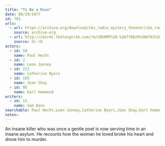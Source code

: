 ```yaml
---
title: "To Be a Rose"
date: 08/29/1977
id: 701
urls: 
  - url: https://archive.org/download/cbs_radio_mystery_theater/cbs_radio_mystery_theater-0701-0750.zip/cbs_radio_mystery_theater-0701-0750%2Fcbsrmt_0701_to_be_a_rose.mp3
    source: archive-org
  - url: http://cbsrmt.thelongtrek.com/rb/CBSRMT%20-%20770829%200701%20To%20Be%20A%20Rose_WLNH-FM__rb.mp3
    source: kl-rb
actors:  
  - id: 58
    name: Paul Hecht  
  - id: 2
    name: Leon Janney  
  - id: 212
    name: Catherine Byers  
  - id: 155
    name: Joan Shay  
  - id: 95
    name: Earl Hammond
writers:  
  - id: 13
    name: Sam Dann
searchable: Paul Hecht,Leon Janney,Catherine Byers,Joan Shay,Earl Hammond Sam Dann
notes:  
---
```

An insane killer who was once a gentle poet is now serving time in an insane asylum. He recounts how the woman he loved broke his heart and drove him to murder.
